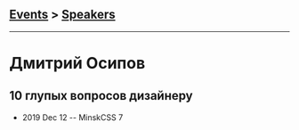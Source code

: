 ## [Events](../README.md) > [Speakers](../speakers.md)
---

# Дмитрий Осипов

## 10 глупых вопросов дизайнеру
- 2019 Dec 12 -- MinskCSS 7    
